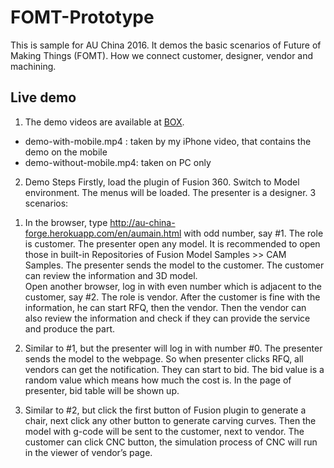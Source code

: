 # FOMT-Prototype
This is  sample for AU China 2016. It demos the basic scenarios of Future of Making Things (FOMT). How we connect customer, designer, vendor and machining.

## Live demo
1. The demo videos are available at [BOX](https://autodesk.boxcn.net/s/f1n11j4hkqv5nqmkiqkk1kl4ncevc62m).
  * demo-with-mobile.mp4 : taken by my iPhone video, that contains the demo on the mobile
  * demo-without-mobile.mp4: taken on PC only
2. Demo Steps
  Firstly, load the plugin of Fusion 360. Switch to Model environment. The menus will be loaded. The presenter is a designer. 3 scenarios:
	
  1) In the browser, type http://au-china-forge.herokuapp.com/en/aumain.html with odd number, say #1. The role is customer. The presenter open any model. It is recommended to open those in built-in Repositories of Fusion Model Samples >> CAM Samples.  The presenter sends the model to the customer. The customer can review the information and 3D model.   
  Open another browser, log in with even number which is adjacent to the customer, say #2. The role is vendor. 
  After the customer is fine with the information, he can start RFQ, then the vendor. Then the vendor can also review the information and check if they can provide the service and produce the part.
 
  2)	Similar to #1, but the presenter will log in with number #0. The presenter sends the model to the webpage. So when presenter clicks RFQ, all vendors can get the notification. They can start to bid. The bid value is a random value which means how much the cost is. In the page of presenter, bid table will be shown up.
 
 3) Similar to #2, but click the first button of Fusion plugin to generate a chair, next click any other button to generate carving curves. Then the model with g-code will be sent to the customer, next to vendor. The customer can click CNC button, the simulation process of CNC will run in the viewer of vendor’s page.    
